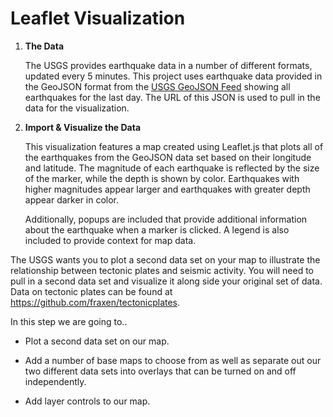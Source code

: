 # Leaflet Visualization




1. **The Data**

   The USGS provides earthquake data in a number of different formats, updated every 5 minutes. This project uses earthquake data provided in the GeoJSON format from the [USGS GeoJSON Feed](http://earthquake.usgs.gov/earthquakes/feed/v1.0/geojson.php) showing all earthquakes for the last day.  The URL of this JSON is used to pull in the data for the visualization.


2. **Import & Visualize the Data**

   This visualization features a map created using Leaflet.js that plots all of the earthquakes from the GeoJSON data set based on their longitude and latitude. The magnitude of each earthquake is reflected by the size of the marker, while the depth is shown by color. Earthquakes with higher magnitudes appear larger and earthquakes with greater depth appear darker in color.

   Additionally, popups are included that provide additional information about the earthquake when a marker is clicked. A legend is also included to provide context for map data.



The USGS wants you to plot a second data set on your map to illustrate the relationship between tectonic plates and seismic activity. You will need to pull in a second data set and visualize it along side your original set of data. Data on tectonic plates can be found at <https://github.com/fraxen/tectonicplates>.

In this step we are going to..

* Plot a second data set on our map.

* Add a number of base maps to choose from as well as separate out our two different data sets into overlays that can be turned on and off independently.

* Add layer controls to our map.
